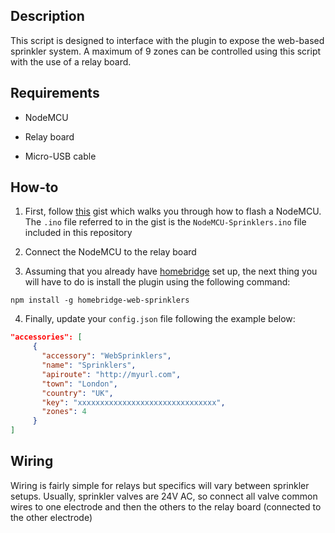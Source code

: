 ## Description

This script is designed to interface with the plugin to expose the web-based sprinkler system. A maximum of 9 zones can be controlled using this script with the use of a relay board.

## Requirements

* NodeMCU

* Relay board

* Micro-USB cable

## How-to

1. First, follow [this](https://gist.github.com/Tommrodrigues/8d9d3b886936ccea9c21f495755640dd) gist which walks you through how to flash a NodeMCU. The `.ino` file referred to in the gist is the `NodeMCU-Sprinklers.ino` file included in this repository

2. Connect the NodeMCU to the relay board

3. Assuming that you already have [homebridge](https://github.com/nfarina/homebridge#installation) set up, the next thing you will have to do is install the plugin using the following command:
```
npm install -g homebridge-web-sprinklers
```

4. Finally, update your `config.json` file following the example below:

```json
"accessories": [
     {
       "accessory": "WebSprinklers",
       "name": "Sprinklers",
       "apiroute": "http://myurl.com",
       "town": "London",
       "country": "UK",
       "key": "xxxxxxxxxxxxxxxxxxxxxxxxxxxxxxx",
       "zones": 4
     }
]
```

## Wiring

Wiring is fairly simple for relays but specifics will vary between sprinkler setups. Usually, sprinkler valves are 24V AC, so connect all valve common wires to one electrode and then the others to the relay board (connected to the other electrode)
